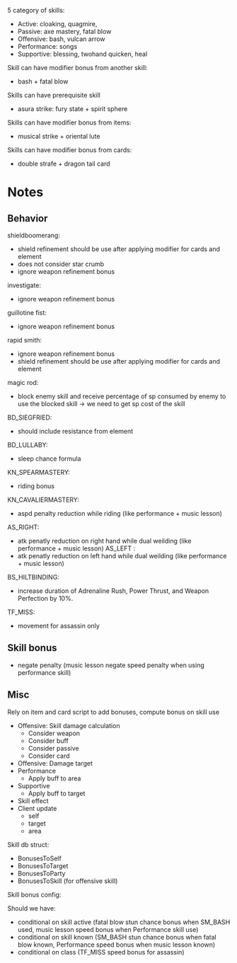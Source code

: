 5 category of skills:

- Active: cloaking, quagmire, 
- Passive: axe mastery, fatal blow
- Offensive: bash, vulcan arrow
- Performance: songs
- Supportive: blessing, twohand quicken, heal


Skill can have modifier bonus from another skill:
- bash + fatal blow

Skills can have prerequisite skill
-  asura strike: fury state + spirit sphere

Skills can have modifier bonus from items:
- musical strike + oriental lute

Skills can have modifier bonus from cards:
- double strafe + dragon tail card


# Notes

## Behavior
shieldboomerang: 
- shield refinement should be use after applying modifier for cards and element
- does not consider star crumb
- ignore weapon refinement bonus

investigate:
- ignore weapon refinement bonus

guillotine fist:
- ignore weapon refinement bonus

rapid smith:
- ignore weapon refinement bonus
- shield refinement should be use after applying modifier for cards and element

magic rod:
- block enemy skill and receive percentage of sp consumed by enemy to use the blocked skill -> we need to get sp cost of the skill

BD_SIEGFRIED:
- should include resistance from element

BD_LULLABY:
- sleep chance formula

KN_SPEARMASTERY:
- riding bonus 

KN_CAVALIERMASTERY:
- aspd penalty reduction while riding (like performance + music lesson)

AS_RIGHT:
- atk penatly reduction on right hand while dual weilding (like performance + music lesson)
AS_LEFT :
- atk penatly reduction on left hand while dual weilding (like performance + music lesson)

BS_HILTBINDING:
- increase duration of Adrenaline Rush, Power Thrust, and Weapon Perfection by 10%.

TF_MISS:
- movement for assassin only

## Skill bonus
- negate penalty (music lesson negate speed penalty when using performance skill)
## Misc
Rely on item and card script to add bonuses, compute bonus on skill use

- Offensive: Skill damage calculation
  - Consider weapon
  - Consider buff
  - Consider passive
  - Consider card
- Offensive: Damage target
- Performance
  - Apply buff to area
- Supportive
  - Apply buff to target
- Skill effect
- Client update
  - self
  - target
  - area


Skill db struct:
- BonusesToSelf
- BonusesToTarget
- BonusesToParty
- BonusesToSkill (for offensive skill)

Skill bonus config:

Should we have:
- conditional on skill active (fatal blow stun chance bonus when SM_BASH used, music lesson speed bonus when Performance skill use)
- conditional on skill known (SM_BASH stun chance bonus when fatal blow known, Performance speed bonus when music lesson known)
- conditional on class (TF_MISS speed bonus for assassin)